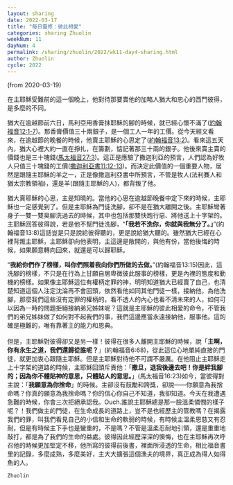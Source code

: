 ```yaml
---
layout: sharing
date: 2022-03-17
title: "每日靈修：彼此相愛"
categories: sharing Zhuolin
weekNum: 11
dayNum: 4
permalink: /sharing/zhuolin/2022/wk11-day4-sharing.html
author: Zhuolin
cycle: 2022
---
```

(from 2020-03-19)

在主耶穌受難前的這一個晚上，他對待那要賣他的加略人猶大和忠心的西門彼得，是多麼的不同。  

猶大在逾越節前六日，馬利亞用香膏抹耶穌的腳的時候，就已經心懷不滿了([約翰福音12:1-7](https://www.biblegateway.com/quicksearch/?quicksearch=約翰福音12%3A1-7&qs_version=CUVMPT))。那香膏價值三十兩銀子，是一個工人一年的工價。從今天經文看來，在逾越節的晚餐的時候，他賣主耶穌的心思定了([約翰福音13:2](https://www.biblegateway.com/quicksearch/?quicksearch=約翰福音13%3A2&qs_version=CUVMPT))。看來這五天內，猶大心裡大約一直在掙扎，在籌劃，惦記著那三十兩的銀子。他後來賣主賣的價錢也是三十塊錢([馬太福音27:3](https://www.biblegateway.com/quicksearch/?quicksearch=馬太福音27%3A3&qs_version=CUVMPT))。這正是應驗了撒迦利亞的預言，人們認為好牧人只值三十塊錢的工價([撒迦利亞書11:12-13](https://www.biblegateway.com/quicksearch/?quicksearch=撒迦利亞書11%3A12-13&qs_version=CUVMPT))。而決定此價值的一個重要人物，居然是跟隨主耶穌的羊之一，正是像撒迦利亞書中所預言，不管是牧人(法利賽人和猶太宗教領袖)，還是羊(跟隨主耶穌的人)，都背叛了他。  

猶大賣耶穌的心思，主是知曉的。當他的心思在逾越節晚餐中定下來的時候，主耶穌也一定感覺到了。但是主耶穌為門徒洗腳，卻不是在猶大離開之後。主耶穌彎著身子一雙一雙臭腳洗過去的時候，其中也包括那雙快跑行惡、將他送上十字架的。主耶穌回答彼得說，若是他不幫門徒洗腳，“**「我若不洗你，你就與我無分了。」**”(約翰福音13:8)這話豈是只是說給彼得聽的，更是說給猶大聽的。雖然猶大已經在心裡背叛主耶穌，主耶穌卻向他表明，主這邊是敞開的，與他有份，當他後悔的時候，如果願意轉向回來，就還是可以歸耶穌。  

“**我給你們作了榜樣，叫你們照着我向你們所做的去做。**”(約翰福音13:15)因此，這洗腳的榜樣，不只是在行為上甘願自居卑微彼此服事的榜樣，更是內裡的態度和動機的榜樣。如果像主耶穌這位有權柄定罪的神，明明知道猶大已經賣了自己，也清楚知道這個人注定沈淪再不會回頭，依然看他如同其他門徒一樣，接納他，為他洗腳，那麼我們這些沒有定罪的權柄的，看不透人的內心也看不清未來的人，如何可以因為一時的問題拒絕接納弟兄姊妹呢？這就是主耶穌的彼此相愛的命令，不管我們的弟兄姊妹做了如何對不起我們的事，我們這邊應當永遠接納他，服事他。這的確是極難的，唯有靠著主的能力和恩典。  
   
但是，主耶穌對彼得卻又是另一樣！彼得在很多人離開主耶穌的時候，說「**主啊，你有永生之道，我們還歸從誰呢？**」(約翰福音6:68)，從此這位心地單純直接的門徒，就更加衷心跟隨主耶穌。但是主耶穌對待他不可謂不嚴厲。在他阻止主耶穌走上十字架的道路的時候，主耶穌回頭斥責他：「**撒旦，退我後邊去吧！你是絆我腳的；因為你不體貼神的意思，只體貼人的意思。**」(馬太福音16:23)如今，當彼得對主說：「**我願意為你捨命**」的時候。主卻沒有鼓勵和誇獎，卻說——你願意為我捨命嗎？你真的願意為我捨命嗎？你的信心你自己不知道，我卻知道。今天在我遭遇急難的時候，你會三次拒絕承認我。Ouch.誰說主耶穌總是那一臉溫柔憐憫的樣子呢？！我們做主的門徒，在生命成長的道路上，豈不是也經歷主的管教嗎？在揭露我們的罪，叫我們看見自己的小信和生命的軟弱的時候，有時候主溫柔恩慈又有忍耐，但是有時候主下手也是蠻重的，不是嗎？不管是溫柔忍耐地引領，還是重重地敲打，都是為了我們的生命的益處。彼得因此經歷深深的懊悔，也在主耶穌再次呼召他的時候更加堅定不移，他所寫的彼得前後書，裡面所浸透的生命，相比福音書里的記錄，多麼成熟，多麼美好，主大大擴張這個漁夫的境界，真正成為得人如得魚的人。  

`Zhuolin`  
